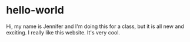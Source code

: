 # hello-world
Hi, my name is Jennifer and I'm doing this for a class, but it is all new and exciting. I really like this website. It's very cool.
